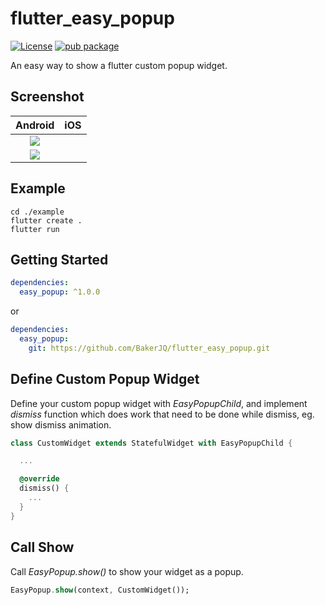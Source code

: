 # flutter_easy_popup
[![License](https://img.shields.io/badge/license-Apache%202-4EB1BA.svg)](https://www.apache.org/licenses/LICENSE-2.0.html) [![pub package](https://img.shields.io/pub/v/easy_popup.svg)](https://pub.dartlang.org/packages/easy_popup)

An easy way to show a flutter custom popup widget.

## Screenshot
| Android | iOS |
| :------: | :------: |
| ![](https://raw.githubusercontent.com/BakerJQ/flutter_easy_popup/master/screenshot/android.gif) |
![](https://raw.githubusercontent.com/BakerJQ/flutter_easy_popup/master/screenshot/iOS.gif) |

## Example
```
cd ./example
flutter create .
flutter run
```

## Getting Started

```yaml
dependencies:
  easy_popup: ^1.0.0
```
or
```yaml
dependencies:
  easy_popup: 
    git: https://github.com/BakerJQ/flutter_easy_popup.git
```

## Define Custom Popup Widget
Define your custom popup widget with *EasyPopupChild*, and implement *dismiss* function which does work that need to be done while dismiss, eg. show dismiss animation.
```dart
class CustomWidget extends StatefulWidget with EasyPopupChild {

  ...

  @override
  dismiss() {
    ...
  }
}
```

## Call Show
Call *EasyPopup.show()* to show your widget as a popup.
```dart
EasyPopup.show(context, CustomWidget());
```

